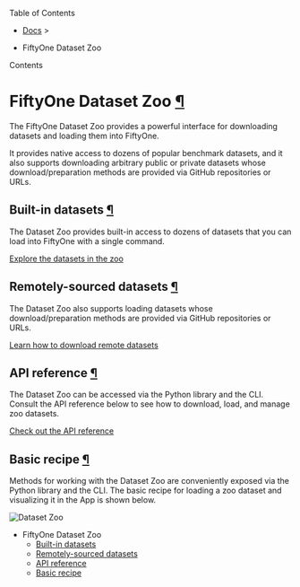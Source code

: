 Table of Contents

- [Docs](../index.html) >

- FiftyOne Dataset Zoo

Contents


# FiftyOne Dataset Zoo [¶](\#fiftyone-dataset-zoo "Permalink to this headline")

The FiftyOne Dataset Zoo provides a powerful interface for downloading datasets
and loading them into FiftyOne.

It provides native access to dozens of popular benchmark datasets, and it also
supports downloading arbitrary public or private datasets whose
download/preparation methods are provided via GitHub repositories or URLs.

## Built-in datasets [¶](\#built-in-datasets "Permalink to this headline")

The Dataset Zoo provides built-in access to dozens of datasets that you can
load into FiftyOne with a single command.

[Explore the datasets in the zoo](datasets.html)

## Remotely-sourced datasets [¶](\#remotely-sourced-datasets "Permalink to this headline")

The Dataset Zoo also supports loading datasets whose download/preparation
methods are provided via GitHub repositories or URLs.

[Learn how to download remote datasets](remote.html)

## API reference [¶](\#api-reference "Permalink to this headline")

The Dataset Zoo can be accessed via the Python library and the CLI. Consult the
API reference below to see how to download, load, and manage zoo datasets.

[Check out the API reference](api.html)

## Basic recipe [¶](\#basic-recipe "Permalink to this headline")

Methods for working with the Dataset Zoo are conveniently exposed via the
Python library and the CLI. The basic recipe for loading a zoo dataset and
visualizing it in the App is shown below.

![Dataset Zoo](../_images/dataset_zoo_coco_2017.png)

- FiftyOne Dataset Zoo
  - [Built-in datasets](#built-in-datasets)
  - [Remotely-sourced datasets](#remotely-sourced-datasets)
  - [API reference](#api-reference)
  - [Basic recipe](#basic-recipe)